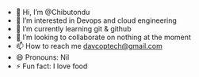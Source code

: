 - 👋 Hi, I’m @Chibutondu
- 👀 I’m interested in Devops and cloud engineering
- 🌱 I’m currently learning git & github
- 💞️ I’m looking to collaborate on nothing at the moment
- 📫 How to reach me davcoptech@gmail.com
- 😄 Pronouns: Nil
- ⚡ Fun fact: I love food

<!---
Chibutondu/Chibutondu is a ✨ special ✨ repository because its `README.md` (this file) appears on your GitHub profile.
You can click the Preview link to take a look at your changes.
--->

